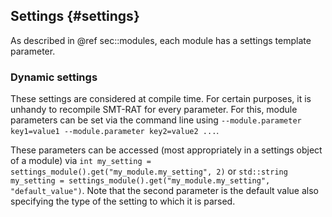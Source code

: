 ## Settings {#settings}

As described in @ref sec::modules, each module has a settings template parameter.

### Dynamic settings

These settings are considered at compile time. For certain purposes, it is unhandy to recompile SMT-RAT for every parameter. For this, module parameters can be set via the command line using `--module.parameter key1=value1 --module.parameter key2=value2 ...`.

These parameters can be accessed (most appropriately in a settings object of a module) via `int my_setting = settings_module().get("my_module.my_setting", 2)` or `std::string my_setting = settings_module().get("my_module.my_setting", "default_value")`. Note that the second parameter is the default value also specifying the type of the setting to which it is parsed.